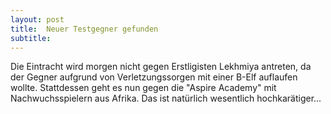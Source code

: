 ```yaml
---
layout: post
title:  Neuer Testgegner gefunden
subtitle:  
---
```


Die Eintracht wird morgen nicht gegen Erstligisten Lekhmiya antreten, da der Gegner aufgrund von Verletzungssorgen mit einer B-Elf auflaufen wollte. Stattdessen geht es nun gegen die "Aspire Academy" mit Nachwuchsspielern aus Afrika. Das ist natürlich wesentlich hochkarätiger...


